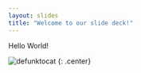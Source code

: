 ```yaml
---
layout: slides
title: "Welcome to our slide deck!"
---
```


Hello World!

![defunktocat](https://octodex.github.com/images/defunktocat.png)
{: .center}
